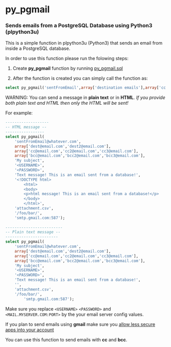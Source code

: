 # py_pgmail

### Sends emails from a PostgreSQL Database using Python3 (plpython3u)

This is a simple function in plpython3u (Python3) that sends an email from inside a PostgreSQL database.

In order to use this function please run the folowing steps:

1. Create __py_pgmail__ function by running [py_pgmail.sql](https://github.com/lcalisto/py_pgmail/blob/master/py_pgmail.sql)

2. After the function is created you can simply call the function as:

```sql 
select py_pgmail('sentFromEmail',array['destination emails'],array['cc'],array['bcc'],'Subject','<USERNAME>','<PASSWORD>','Text message','HTML message','attachment.csv','/foo/bar/','<MAIL.MYSERVER.COM:PORT>')
```
WARNING: You can send a message in __plain text__ or in __HTML__. _If you provide both plain text and HTML then only the HTML will be sent!_

For example:
    
```sql
-------------------   
-- HTML message --
-----------------
select py_pgmail(
	'sentFromEmail@whatever.com',
	array['dest@email.com','dest2@email.com'],
	array['cc@email.com','cc2@email.com','cc3@email.com'],
	array['bcc@email.com','bcc2@email.com','bcc3@email.com'],
	'My subject',
	'<USERNAME>',
	'<PASSWORD>',
	'Text message! This is an email sent from a database!',
	'<!DOCTYPE html>
		<html>
		<body>
		<p>html message! This is an email sent from a database!</p>
		</body>
		</html>',
	'attachment.csv',
	'/foo/bar/',
	'smtp.gmail.com:587');
    
-------------------------   
-- Plain text message --
-----------------------
select py_pgmail(
	'sentFromEmail@whatever.com',
	array['dest@email.com','dest2@email.com'],
	array['cc@email.com','cc2@email.com','cc3@email.com'],
	array['bcc@email.com','bcc2@email.com','bcc3@email.com'],
	'My subject',
	'<USERNAME>',
	'<PASSWORD>',
	'Text message! This is an email sent from a database!',
	'',
	'attachment.csv',
	'/foo/bar/',
    	'smtp.gmail.com:587');
```
Make sure you replace ```<USERNAME>``` ```<PASSWORD>``` and ```<MAIL.MYSERVER.COM:PORT>``` by the your email server config values.



If you plan to send emails using __gmail__ make sure you [allow less secure apps into your account](https://support.google.com/accounts/answer/6010255?hl=en)
  
You can use this function to send emails with __cc__ and __bcc__.

